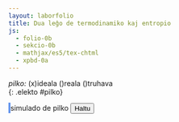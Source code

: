 ```yaml
---
layout: laborfolio
title: Dua leĝo de termodinamiko kaj entropio
js:
  - folio-0b
  - sekcio-0b 
  - mathjax/es5/tex-chtml
  - xpbd-0a
---
```


<!--
http://www.esalq.usp.br/lepse/imgs/conteudo_thumb/Entropy-Is-Simple---If-We-Avoid-The-Briar-Patches.pdf
https://chem.libretexts.org/Bookshelves/Analytical_Chemistry/Analytical_Chemistry_2.1_(Harvey)/06%3A_Equilibrium_Chemistry/6.02%3A_Thermodynamics_and_Equilibrium_Chemistry#equation6.2.3

...: entropi(diferenco) kiel mezuro de energidispersiĝo...

dS = Q/T [J/K]
vd. https://study.com/skill/learn/calculating-change-in-entropy-for-a-process-in-which-energy-is-expelled-explanation.html
-->

<!--

kiel eliro por klarigi entropion uzu modelon de pilko: 
- ideala: daŭre saltanta
- reala: iom post iom perdante energion pro varmperdo, frotvarmo...
- difektita: perdanta aeron el la interna

uzu ideojn de https://github.com/matthias-research/pages/blob/master/tenMinutePhysics/03-billiard.html /
https://matthias-research.github.io/pages/tenMinutePhysics/09-xpbd.pdf
por simulado, sed nur 2-dimensie

-->

<style>
    canvas {
        border: 2px solid cornflowerblue;
    }
</style>

*pilko:* (x)ideala ()reala ()truhava  
{: .elekto #pilko}


<canvas id="kampo" width="500" height="500"></canvas>
simulado de pilko
<button id="haltu">Haltu</button>

<script>

const HEIGHT=500;
const WIDTH=500;
const n_vert = 31; // verticoj de pilko
const gravito = [0,-100];

// elekto de pilkospeco
elekte((elekto,valoro) => {
    console.log(elekto+':'+valoro);
});

/**
 * Simuladas saltantan elastan pilkon en ujo
 */

class Pilko2d extends XPBDObj {

  /**
   * Kreas 2-dimensian pilkon kun radiuso r kiel "torton" el n pecoj
   * @param {*} r radiuso
   * @param {*} n nombro da pecoj
   */
  constructor(r,n,c=[0,0]) {
    super(n,gravito,2);
    this.imas.fill(1);
    const eĝoj = new Uint8Array(2*n + 2*n); // + n*(n-3)); // cirkonferencaj eĝoj + diagonaloj
    const trioj = new Uint8Array(3*n);

    // cirkonferenco...
    // ĉiu vertico havas du koordinatojn x kaj y
    let phi = 0;
    const d = 2*Math.PI/n;
    const tt = n>7?Math.trunc(n/7):1;

    for (let i=0; i<n; i++) {
        this.poz[2*i] = c[0] + r * Math.cos(phi);
        this.poz[2*i+1] = c[1] + r * Math.sin(phi);
        phi += d;

        // aldonu eĝon
        eĝoj[2*i] = i;
        eĝoj[2*i+1] = (i+1)%n; //i<n-1? i+1:0;

        // aldonu trion super tri najbaraj verticoj
        trioj[3*i] = i;
        trioj[3*i+1] = (i+tt)%n;
        trioj[3*i+2] = (i+tt+tt)%n;
    }

    // por pli da stabileco de 2D-cirklo, aldonu kelkajn "spokojn"
    const te = n>10?Math.trunc(n/5):2;
    for (let i=0; i<n; i++) {
      eĝoj[2*n+2*i] = i; //i<n-1? i+1:0;
      eĝoj[2*n+2*i+1] = (i+te)%n; //i<n-1? i+1:0;
    }

    // restriktoj
    this.restr.push(new XRGrundo(this));
    this.restr.push(new XRFlanko(this,0,WIDTH));
    this.restr.push(new XRDistanco(this,eĝoj,0.0005));
    this.restr.push(new XRAreo(this,trioj,0.00005));

    // perdu neniun energion
    this.restrE.push(new XREnergio(this,0.005));
  }

  vertico(i) {
    return {x: this.poz[2*i], y: this.poz[2*i+1]}
  }

  rapido(i) {
    return {x: this.rpd[2*i], y: this.rpd[2*i+1]}
  }
}

const canvas = document.getElementById("kampo");
const ctx = canvas.getContext("2d");

const pilko = new Pilko2d(30,n_vert,[240,HEIGHT-40]);
const xpbd = new XPBD([pilko],gravito);

function desegnu() {
  // cirkonferenca eĝo 
  function eĝo(p1,p2) {
    ctx.beginPath();
    ctx.moveTo(p1.x,HEIGHT-p1.y);
    ctx.lineTo(p2.x,HEIGHT-p2.y);
    ctx.strokeStyle = "#000";
    ctx.lineWidth = 1;
    ctx.stroke();
  }

  // ni montras negativajn rapidojn kiel spuron...
  function rpd(p,v) {
    ctx.beginPath();
    ctx.moveTo(p.x,HEIGHT-p.y);
    ctx.lineTo(p.x-v.x,HEIGHT-p.y+v.y);
    ctx.strokeStyle = "#eeeeff";
    ctx.lineWidth = 3;
    ctx.stroke();
  }

  ctx.clearRect(0, 0, canvas.width, canvas.height);

  // rapidoj kiel spuro  
  
  for (let i=0; i<n_vert; i++) {
    rpd(pilko.vertico(i),pilko.rapido(i));
  }
  
  
  // eĝoj kiel cirkonferenco
  let i = 0, v1 = pilko.vertico(i);
  while (i < n_vert-1) {
    const v2 = pilko.vertico(i+1);
    eĝo(v1,v2);
    v1 = v2; i++;
  }
  // lasta eĝo al 0-a vertico
  v2 = pilko.vertico(0);
  eĝo(v1,v2);
}

let ripetoj; 
if (ripetoj) clearTimeout(ripetoj.p);
const intervalo = 1/60; //200;
const paŝeroj = 10;

desegnu();
ripetoj = ripetu(
    () => {
        xpbd.simulado(1/60,paŝeroj);
        desegnu();
        return true; // ni ne haltos antaŭ butonpremo [Haltu]...(idealgaso.T < d_larĝo);
    },
    intervalo
)

kiam_klako("#haltu",() => {
    if (ripetoj) clearTimeout(ripetoj.p);
});

/*
function ripeto() {
  xpbd.simulado(1,10);
  desegnu();
  // requestAnimationFrame(ripeto);
}

ripeto();
*/

</script>

<!--

sono je distanco, resonado en kapelo....

-->
